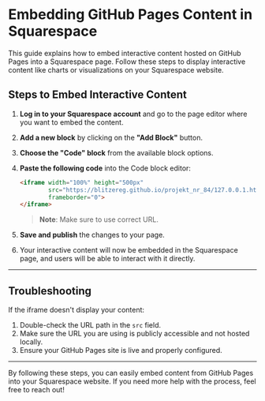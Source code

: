 # Embedding GitHub Pages Content in Squarespace

This guide explains how to embed interactive content hosted on GitHub Pages into a Squarespace page. 
Follow these steps to display interactive content like charts or visualizations on your Squarespace website.

## Steps to Embed Interactive Content

1. **Log in to your Squarespace account** and go to the page editor where you want to embed the content.
2. **Add a new block** by clicking on the **"Add Block"** button.
3. **Choose the "Code" block** from the available block options.
4. **Paste the following code** into the Code block editor:


    ```html
    <iframe width="100%" height="500px" 
            src="https://blitzereg.github.io/projekt_nr_84/127.0.0.1.html" 
            frameborder="0">
    </iframe>
    ```

    > **Note**: Make sure to use correct URL.

5. **Save and publish** the changes to your page.
6. Your interactive content will now be embedded in the Squarespace page, and users will be able to interact with it directly.

---

## Troubleshooting

If the iframe doesn't display your content:

1. Double-check the URL path in the `src` field.
2. Make sure the URL you are using is publicly accessible and not hosted locally.
3. Ensure your GitHub Pages site is live and properly configured.

---

By following these steps, you can easily embed content from GitHub Pages into your Squarespace website. 
If you need more help with the process, feel free to reach out!
